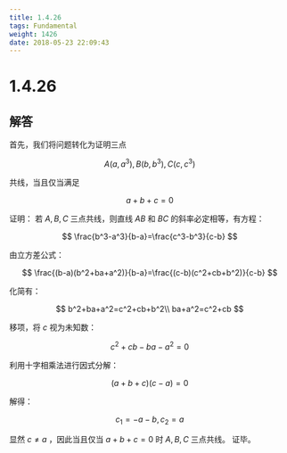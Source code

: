 ```yaml
---
title: 1.4.26
tags: Fundamental
weight: 1426
date: 2018-05-23 22:09:43
---
```


# 1.4.26


## 解答

首先，我们将问题转化为证明三点

$$
A(a,a^3),B(b,b^3),C(c,c^3)
$$

共线，当且仅当满足

$$
a+b+c=0
$$

证明：
若 $A,B,C$ 三点共线，则直线 $AB$ 和 $BC$ 的斜率必定相等，有方程：

$$
\frac{b^3-a^3}{b-a}=\frac{c^3-b^3}{c-b}
$$

由立方差公式：

$$
\frac{(b-a)(b^2+ba+a^2)}{b-a}=\frac{(c-b)(c^2+cb+b^2)}{c-b}
$$

化简有：

$$
b^2+ba+a^2=c^2+cb+b^2\\
ba+a^2=c^2+cb
$$

移项，将 $c$ 视为未知数：

$$
c^2+cb-ba-a^2=0
$$

利用十字相乘法进行因式分解：

$$
(a+b+c)(c-a)=0
$$

解得：

$$
c_1=-a-b,c_2=a
$$

显然 $c\ne a$ ，因此当且仅当 $a+b+c=0$ 时 $A,B,C$ 三点共线。
证毕。
